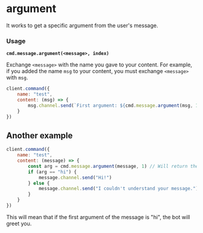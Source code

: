 # argument

It works to get a specific argument from the user's message.

### Usage

<pre class="language-javascript"><code class="lang-javascript"><strong>cmd.message.argument(&#x3C;message>, index)
</strong></code></pre>

Exchange `<message>` with the name you gave to your content. For example, if you added the name `msg` to your content, you must exchange `<message>` with `msg`.

```javascript
client.command({
    name: "test",
    content: (msg) => {
        msg.channel.send(`First argument: ${cmd.message.argument(msg, 1)}`)
    }
})
```

## Another example

```javascript
client.command({
    name: "test",
    content: (message) => {
        const arg = cmd.message.argument(message, 1) // Will return the first argument
        if (arg == "hi") {
            message.channel.send("Hi!")
        } else {
            message.channel.send("I couldn't understand your message.")
        }
    }
})
```

This will mean that if the first argument of the message is "hi", the bot will greet you.
